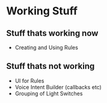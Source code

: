 # Working Stuff

## Stuff thats working now
- Creating and Using Rules


## Stuff thats not working
- UI for Rules
- Voice Intent Builder (callbacks etc)
- Grouping of Light Switches
